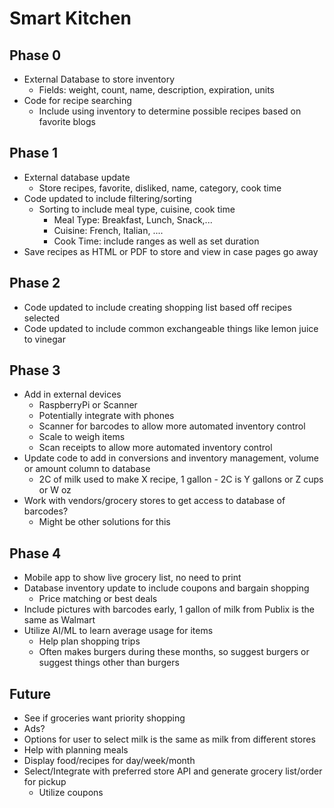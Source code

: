 # Smart Kitchen

## Phase 0

* External Database to store inventory
    * Fields: weight, count, name, description, expiration, units
* Code for recipe searching
    * Include using inventory to determine possible recipes based on favorite blogs

## Phase 1

* External database update
    * Store recipes, favorite, disliked, name, category, cook time
* Code updated to include filtering/sorting
    * Sorting to include meal type, cuisine, cook time
        * Meal Type: Breakfast, Lunch, Snack,...
        * Cuisine: French, Italian, ....
        * Cook Time: include ranges as well as set duration
* Save recipes as HTML or PDF to store and view in case pages go away

## Phase 2

* Code updated to include creating shopping list based off recipes selected
* Code updated to include common exchangeable things like lemon juice to vinegar

## Phase 3

* Add in external devices
    * RaspberryPi or Scanner
    * Potentially integrate with phones
    * Scanner for barcodes to allow more automated inventory control
    * Scale to weigh items
    * Scan receipts to allow more automated inventory control
* Update code to add in conversions and inventory management, volume or amount column to database
    * 2C of milk used to make X recipe, 1 gallon - 2C is Y gallons or Z cups or W oz
* Work with vendors/grocery stores to get access to database of barcodes?
    * Might be other solutions for this

## Phase 4

* Mobile app to show live grocery list, no need to print
* Database inventory update to include coupons and bargain shopping
    * Price matching or best deals
* Include pictures with barcodes early, 1 gallon of milk from Publix is the same as Walmart
* Utilize AI/ML to learn average usage for items
    * Help plan shopping trips
    * Often makes burgers during these months, so suggest burgers or suggest things other than burgers

## Future

* See if groceries want priority shopping
* Ads?
* Options for user to select milk is the same as milk from different stores
* Help with planning meals
* Display food/recipes for day/week/month
* Select/Integrate with preferred store API and generate grocery list/order for pickup
    * Utilize coupons